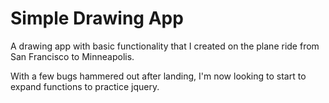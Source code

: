 # Simple Drawing App
A drawing app with basic functionality that I created on the plane ride from San Francisco to Minneapolis.

With a few bugs hammered out after landing, I'm now looking to start to expand functions to practice jquery.
